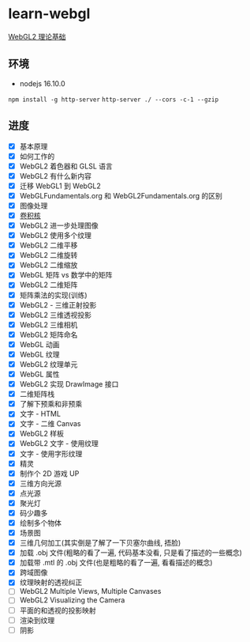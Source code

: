 # learn-webgl

[WebGL2 理论基础](https://webgl2fundamentals.org/webgl/lessons/zh_cn/)

## 环境

-   nodejs 16.10.0

`npm install -g http-server`
`http-server ./ --cors -c-1 --gzip`

## 进度

-   [x] 基本原理
-   [x] 如何工作的
-   [x] WebGL2 着色器和 GLSL 语言
-   [x] WebGL2 有什么新内容
-   [x] 迁移 WebGL1 到 WebGL2
-   [x] WebGLFundamentals.org 和 WebGL2Fundamentals.org 的区别
-   [x] 图像处理
-   [x] [卷积核](https://docs.gimp.org/2.6/en/plug-in-convmatrix.html)
-   [x] WebGL2 进一步处理图像
-   [x] WebGL2 使用多个纹理
-   [x] WebGL2 二维平移
-   [x] WebGL2 二维旋转
-   [x] WebGL2 二维缩放
-   [x] WebGL 矩阵 vs 数学中的矩阵
-   [x] WebGL2 二维矩阵
-   [x] 矩阵乘法的实现(训练)
-   [x] WebGL2 - 三维正射投影
-   [x] WebGL2 三维透视投影
-   [x] WebGL2 三维相机
-   [x] WebGL2 矩阵命名
-   [x] WebGL 动画
-   [x] WebGL 纹理
-   [x] WebGL2 纹理单元
-   [x] WebGL 属性
-   [x] WebGL2 实现 DrawImage 接口
-   [x] 二维矩阵栈
-   [x] 了解下预乘和非预乘
-   [x] 文字 - HTML
-   [x] 文字 - 二维 Canvas
-   [x] WebGL2 样板
-   [x] WebGL2 文字 - 使用纹理
-   [x] 文字 - 使用字形纹理
-   [x] 精灵
-   [x] 制作个 2D 游戏 UP
-   [x] 三维方向光源
-   [x] 点光源
-   [x] 聚光灯
-   [x] 码少趣多
-   [x] 绘制多个物体
-   [x] 场景图
-   [x] 三维几何加工(其实倒是了解了一下贝塞尔曲线, 捂脸)
-   [x] 加载 .obj 文件(粗略的看了一遍, 代码基本没看, 只是看了描述的一些概念)
-   [x] 加载带 .mtl 的 .obj 文件(也是粗略的看了一遍, 看看描述的概念)
-   [x] 跨域图像
-   [x] 纹理映射的透视纠正
-   [ ] WebGL2 Multiple Views, Multiple Canvases
-   [ ] WebGL2 Visualizing the Camera
-   [ ] 平面的和透视的投影映射
-   [ ] 渲染到纹理
-   [ ] 阴影
